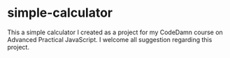# simple-calculator
This a simple calculator I created as a project for my CodeDamn course on Advanced Practical JavaScript.
I welcome all suggestion regarding this project.
